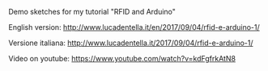 Demo sketches for my tutorial "RFID and Arduino"


English version:
http://www.lucadentella.it/en/2017/09/04/rfid-e-arduino-1/

Versione italiana:
http://www.lucadentella.it/2017/09/04/rfid-e-arduino-1/

Video on youtube:
https://www.youtube.com/watch?v=kdFgfrkAtN8
